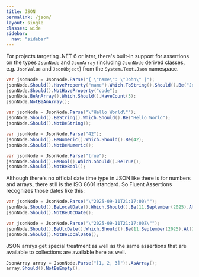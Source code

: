 ```yaml
---
title: JSON
permalink: /json/
layout: single
classes: wide
sidebar:
  nav: "sidebar"
---
```


For projects targeting .NET 6 or later, there's built-in support for assertions on the types `JsonNode` and `JsonArray` (including `JsonNode` derived classes, e.g. `JsonValue` and `JsonObject`) from the `System.Text.Json` namespace.

```csharp
var jsonNode = JsonNode.Parse("{ \"name\": \"John\" }");
jsonNode.Should().HaveProperty("name").Which.ToString().Should().Be("John");
jsonNode.Should().NotHaveProperty("code");
jsonNode.BeAnArray().Which.Should().HaveCount(3);
jsonNode.NotBeAnArray();

var jsonNode = JsonNode.Parse("\"Hello World\"");
jsonNode.Should().BeString().Which.Should().Be("Hello World");
jsonNode.Should().NotBeString();

var jsonNode = JsonNode.Parse("42");
jsonNode.Should().BeNumeric().Which.Should().Be(42);
jsonNode.Should().NotBeNumeric();

var jsonNode = JsonNode.Parse("true");
jsonNode.Should().BeBool().Which.Should().BeTrue();
jsonNode.Should().NotBeBool();
```

Although there's no official date time type in JSON like there is for numbers and arrays, there still is the ISO 8601 standard. So Fluent Assertions recognizes those dates like this:

```csharp
var jsonNode = JsonNode.Parse("\"2025-09-11T21:17:00\"");
jsonNode.Should().BeLocalDate().Which.Should().Be(11.September(2025).At(21, 17).AsLocal());
jsonNode.Should().NotBeUtcDate();

var jsonNode = JsonNode.Parse("\"2025-09-11T21:17:00Z\"");
jsonNode.Should().BeUtcDate().Which.Should().Be(11.September(2025).At(21, 17).AsUtc());
jsonNode.Should().NotBeLocalDate();
```

JSON arrays get special treatment as well as the same assertions that are available to collections are available here as well.

```csharp
JsonArray array = JsonNode.Parse("[1, 2, 3]")!.AsArray();
array.Should().NotBeEmpty();
```